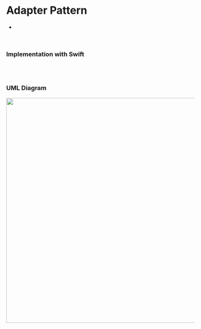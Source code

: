 # Adapter Pattern

- 


<br>

### Implementation with Swift



```swift

```



<br>

### UML Diagram

<img src="" width="600" />

